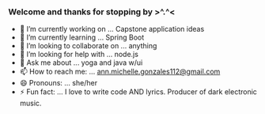 ### Welcome and thanks for stopping by >^.^<

- 🔭 I’m currently working on ... Capstone application ideas
- 🌱 I’m currently learning ... Spring Boot
- 👯 I’m looking to collaborate on ... anything
- 🤔 I’m looking for help with ... node.js
- 💬 Ask me about ... yoga and java w/ui
- 📫 How to reach me: ... ann.michelle.gonzales112@gmail.com
- 😄 Pronouns: ... she/her
- ⚡ Fun fact: ... I love to write code AND lyrics. Producer of dark electronic music.
